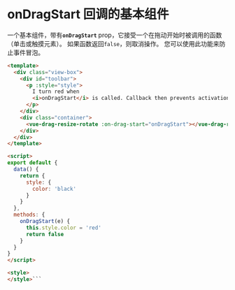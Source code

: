 # onDragStart 回调的基本组件

一个基本组件，带有<b>`onDragStart` </b> prop，它接受一个在拖动开始时被调用的函数（单击或触摸元素）。 如果函数返回`false`，则取消操作。 您可以使用此功能来防止事件冒泡。


```html
<template>
  <div class="view-box">
    <div id="toolbar">
      <p :style="style">
        I turn red when
        <i>onDragStart</i> is called. Callback then prevents activation.
      </p>
    </div>
    <div class="container">
      <vue-drag-resize-rotate :on-drag-start="onDragStart"></vue-drag-resize-rotate>
    </div>
  </div>
</template>

<script>
export default {
  data() {
    return {
      style: {
        color: 'black'
      }
    }
  },
  methods: {
    onDragStart(e) {
      this.style.color = 'red'
      return false
    }
  }
}
</script>

<style>
</style>```
